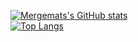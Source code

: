 [![Mergemats's GitHub stats](https://github-readme-stats.vercel.app/api?username=Mergemat&show_icons=true&theme=dark&custom_title=Stats&hide=stars,prs,issues,contribs&bg_color=0D1117)](https://github.com/anuraghazra/github-readme-stats)  
[![Top Langs](https://github-readme-stats.vercel.app/api/top-langs/?username=Mergemat&langs_count=8&layout=compact&theme=dark)](https://github.com/anuraghazra/github-readme-stats)
